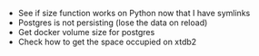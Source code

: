 - See if size function works on Python now that I have symlinks
- Postgres is not persisting (lose the data on reload)
- Get docker volume size for postgres
- Check how to get the space occupied on xtdb2